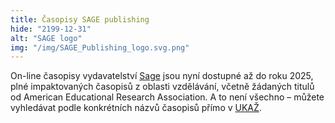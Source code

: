 ```yaml
---
title: Časopisy SAGE publishing
hide: "2199-12-31"
alt: "SAGE logo"
img: "/img/SAGE_Publishing_logo.svg.png"
---
```


On-line časopisy vydavatelství [Sage](https://cuni.primo.exlibrisgroup.com/permalink/420CKIS_INST/gf08nd/alma9925591402506986) 
jsou nyní dostupné až do roku 2025, plné impaktovaných časopisů z oblasti
vzdělávání, včetně žádaných titulů od American Educational Research
Association. A to není všechno – můžete vyhledávat podle konkrétních názvů časopisů
přímo v [UKAŽ](https://ukaz.cuni.cz/).
